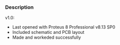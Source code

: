 ### Description

v1.0:
- Last opened with Proteus 8 Professional v8.13 SP0
- Included schematic and PCB layout
- Made and workeded successfully
